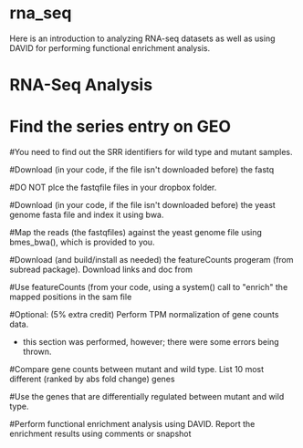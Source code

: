 # rna_seq

Here is an introduction to analyzing RNA-seq datasets as well as using DAVID for performing functional enrichment analysis. 
  
# RNA-Seq Analysis

 

# Find the series entry on GEO



#You need to find out the SRR identifiers for wild type and mutant samples.



#Download (in your code, if the file isn't downloaded before) the fastq



#DO NOT plce the fastqfile files in your dropbox folder.



#Download (in your code, if the file isn't downloaded before) the yeast genome fasta file and index it using bwa.



#Map the reads (the fastqfiles) against the yeast genome file using bmes_bwa(), which is provided to you.



#Download (and build/install as needed) the featureCounts progeram (from subread package). Download links and doc from



#Use featureCounts (from your code, using a system() call to "enrich" the mapped positions in the sam file



#Optional: (5% extra credit) Perform TPM normalization of gene counts data.

  * this section was performed, however; there were some errors being thrown. 

#Compare gene counts between mutant and wild type. List 10 most different (ranked by abs fold change) genes



#Use the genes that are differentially regulated between mutant and wild type.



#Perform functional enrichment analysis using DAVID. Report the enrichment results using comments or snapshot


